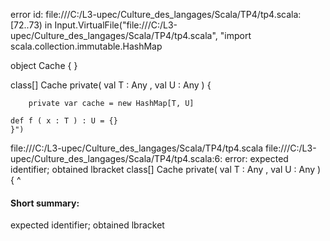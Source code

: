 error id: file:///C:/L3-upec/Culture_des_langages/Scala/TP4/tp4.scala:[72..73) in Input.VirtualFile("file:///C:/L3-upec/Culture_des_langages/Scala/TP4/tp4.scala", "import scala.collection.immutable.HashMap

object Cache {
}

 class[] Cache private( val T : Any , val U : Any ) {
        
        private var cache = new HashMap[T, U]

    def f ( x : T ) : U = {}
    }")
file:///C:/L3-upec/Culture_des_langages/Scala/TP4/tp4.scala
file:///C:/L3-upec/Culture_des_langages/Scala/TP4/tp4.scala:6: error: expected identifier; obtained lbracket
 class[] Cache private( val T : Any , val U : Any ) {
      ^
#### Short summary: 

expected identifier; obtained lbracket